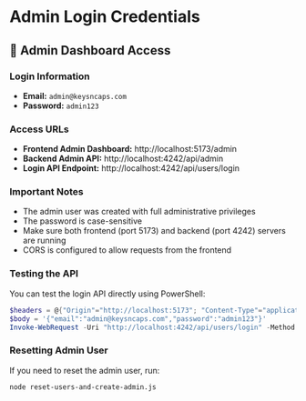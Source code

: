 # Admin Login Credentials

## 🔐 Admin Dashboard Access

### Login Information
- **Email:** `admin@keysncaps.com`
- **Password:** `admin123`

### Access URLs
- **Frontend Admin Dashboard:** http://localhost:5173/admin
- **Backend Admin API:** http://localhost:4242/api/admin
- **Login API Endpoint:** http://localhost:4242/api/users/login

### Important Notes
- The admin user was created with full administrative privileges
- The password is case-sensitive
- Make sure both frontend (port 5173) and backend (port 4242) servers are running
- CORS is configured to allow requests from the frontend

### Testing the API
You can test the login API directly using PowerShell:

```powershell
$headers = @{"Origin"="http://localhost:5173"; "Content-Type"="application/json"}
$body = '{"email":"admin@keysncaps.com","password":"admin123"}'
Invoke-WebRequest -Uri "http://localhost:4242/api/users/login" -Method POST -Headers $headers -Body $body
```

### Resetting Admin User
If you need to reset the admin user, run:
```bash
node reset-users-and-create-admin.js
```
